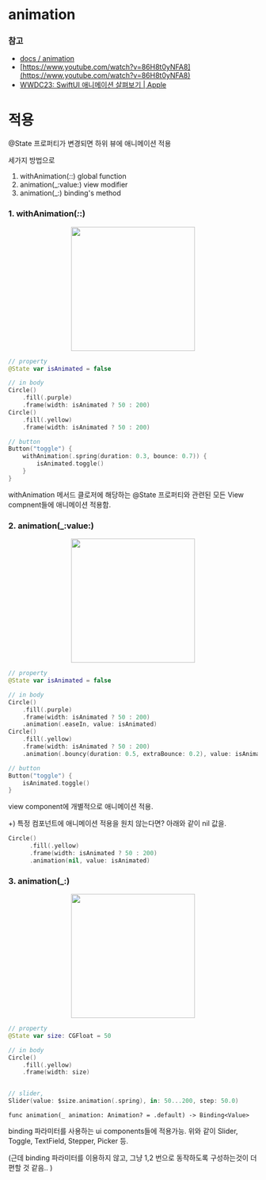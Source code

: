 # animation

### 참고
- [docs / animation](https://developer.apple.com/documentation/swiftui/animations)
- [https://www.youtube.com/watch?v=86H8t0yNFA8](https://www.youtube.com/watch?v=86H8t0yNFA8)
- [WWDC23: SwiftUI 애니메이션 살펴보기 | Apple](https://www.youtube.com/watch?v=IuSuHJs5-KE)

# 적용

@State 프로퍼티가 변경되면 하위 뷰에 애니메이션 적용  

세가지 방법으로 
1. withAnimation(_:_:) global function
2. animation(_:value:) view modifier
3. animation(_:) binding's method


### 1.  withAnimation(_:_:) 
<p align="center">
  <img height="250" src="https://github.com/jaehoon9186/study/assets/83233720/ad503973-d081-4a79-9aeb-d2fc3a410467">
</p>

```swift
// property
@State var isAnimated = false

// in body
Circle()
    .fill(.purple)
    .frame(width: isAnimated ? 50 : 200)
Circle()
    .fill(.yellow)
    .frame(width: isAnimated ? 50 : 200)

// button
Button("toggle") {
    withAnimation(.spring(duration: 0.3, bounce: 0.7)) {
        isAnimated.toggle()
    }
}
```

withAnimation 메서드 클로저에 해당하는 @State 프로퍼티와 관련된 모든 View compnent들에 애니메이션 적용함. 


### 2. animation(_:value:)

<p align="center">
  <img height="250" src="https://github.com/jaehoon9186/study/assets/83233720/d38033d3-a617-4ecc-ba88-b1943402dd4a">
</p>

```swift
// property
@State var isAnimated = false

// in body
Circle()
    .fill(.purple)
    .frame(width: isAnimated ? 50 : 200)
    .animation(.easeIn, value: isAnimated)
Circle()
    .fill(.yellow)
    .frame(width: isAnimated ? 50 : 200)
    .animation(.bouncy(duration: 0.5, extraBounce: 0.2), value: isAnimated)

// button
Button("toggle") {
    isAnimated.toggle()
}
```

view component에 개별적으로 애니메이션 적용.  

   
+) 특정 컴포넌트에 애니메이션 적용을 원치 않는다면? 아래와 같이 nil 값을. 
```swift
Circle()
      .fill(.yellow)
      .frame(width: isAnimated ? 50 : 200)
      .animation(nil, value: isAnimated)
```

### 3. animation(_:)

<p align="center">
  <img height="250" src="https://github.com/jaehoon9186/study/assets/83233720/496c484f-6531-4319-8076-912e9a9883f4">
</p>

```swift
// property
@State var size: CGFloat = 50

// in body
Circle()
    .fill(.yellow)
    .frame(width: size)


// slider,
Slider(value: $size.animation(.spring), in: 50...200, step: 50.0)
```

```
func animation(_ animation: Animation? = .default) -> Binding<Value>
```

binding 파라미터를 사용하는 ui components들에 적용가능. 위와 같이 Slider, Toggle, TextField, Stepper, Picker 등.   

(근데 binding 파라미터를 이용하지 않고, 그냥 1,2 번으로 동작하도록 구성하는것이 더 편할 것 같음.. )


